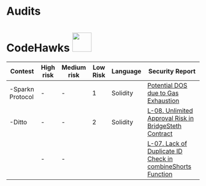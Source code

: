 # Audits

# CodeHawks <img src="https://github.com/We3abs/Audits/assets/123958271/b4062916-8172-4700-8a3e-46c57d230ab8" width="50" height="50">



| Contest        | High risk | Medium risk | Low Risk     | Language    |Security Report|
|----------------|-----------|-------------|-----------------|-------------|----------------|
|-Sparkn Protocol|   -       |       -      |     1          |  Solidity   | [Potential DOS due to Gas Exhaustion](https://www.codehawks.com/report/cllcnja1h0001lc08z7w0orxx#L-06)        |
|-Ditto          |   -       |       -       |      2        |  Solidity   | [ L-08. Unlimited Approval Risk in BridgeSteth Contract](https://www.codehawks.com/report/clm871gl00001mp081mzjdlwc)|
|                |   -       |       -       |               |             | [L-07. Lack of Duplicate ID Check in combineShorts Function](https://www.codehawks.com/report/clm871gl00001mp081mzjdlwc)

